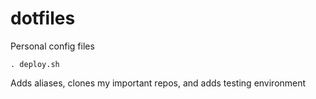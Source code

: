 # dotfiles
Personal config files

`. deploy.sh`

Adds aliases, clones my important repos, and adds testing environment

